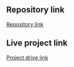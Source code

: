 ## Repository link
[Repository link](https://github.com/24ayujain/stargazer.git)

## Live project link
[Project drive link](https://drive.google.com/file/d/1G4YBHpxsY1oJCH7F-cZFPZtMGDm1gyRh/view?usp=share_link)
